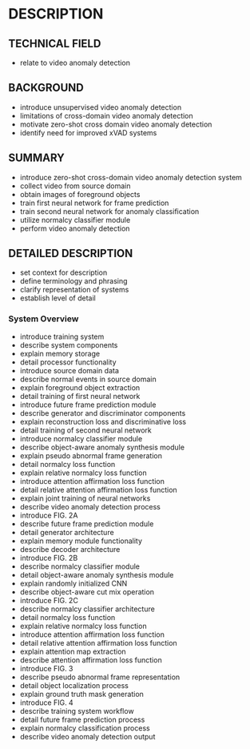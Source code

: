 # DESCRIPTION

## TECHNICAL FIELD

- relate to video anomaly detection

## BACKGROUND

- introduce unsupervised video anomaly detection
- limitations of cross-domain video anomaly detection
- motivate zero-shot cross domain video anomaly detection
- identify need for improved xVAD systems

## SUMMARY

- introduce zero-shot cross-domain video anomaly detection system
- collect video from source domain
- obtain images of foreground objects
- train first neural network for frame prediction
- train second neural network for anomaly classification
- utilize normalcy classifier module
- perform video anomaly detection

## DETAILED DESCRIPTION

- set context for description
- define terminology and phrasing
- clarify representation of systems
- establish level of detail

### System Overview

- introduce training system
- describe system components
- explain memory storage
- detail processor functionality
- introduce source domain data
- describe normal events in source domain
- explain foreground object extraction
- detail training of first neural network
- introduce future frame prediction module
- describe generator and discriminator components
- explain reconstruction loss and discriminative loss
- detail training of second neural network
- introduce normalcy classifier module
- describe object-aware anomaly synthesis module
- explain pseudo abnormal frame generation
- detail normalcy loss function
- explain relative normalcy loss function
- introduce attention affirmation loss function
- detail relative attention affirmation loss function
- explain joint training of neural networks
- describe video anomaly detection process
- introduce FIG. 2A
- describe future frame prediction module
- detail generator architecture
- explain memory module functionality
- describe decoder architecture
- introduce FIG. 2B
- describe normalcy classifier module
- detail object-aware anomaly synthesis module
- explain randomly initialized CNN
- describe object-aware cut mix operation
- introduce FIG. 2C
- describe normalcy classifier architecture
- detail normalcy loss function
- explain relative normalcy loss function
- introduce attention affirmation loss function
- detail relative attention affirmation loss function
- explain attention map extraction
- describe attention affirmation loss function
- introduce FIG. 3
- describe pseudo abnormal frame representation
- detail object localization process
- explain ground truth mask generation
- introduce FIG. 4
- describe training system workflow
- detail future frame prediction process
- explain normalcy classification process
- describe video anomaly detection output

